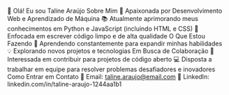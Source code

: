 👋 Olá! Eu sou Taline Araújo
Sobre Mim
🌟 Apaixonada por Desenvolvimento Web e Aprendizado de Máquina
📚 Atualmente aprimorando meus conhecimentos em Python e JavaScript (incluindo HTML e CSS)
🚀 Enfocada em escrever código limpo e de alta qualidade
O Que Estou Fazendo
🌱 Aprendendo constantemente para expandir minhas habilidades
💡 Explorando novos projetos e tecnologias
Em Busca de Colaboração
🤝 Interessada em contribuir para projetos de código aberto
💻 Disposta a trabalhar em equipe para resolver problemas desafiadores e inovadores
Como Entrar em Contato
📧 Email: taline.araujo@email.com
💼 LinkedIn: linkedin.com/in/taline-araujo-1244aa1b1


